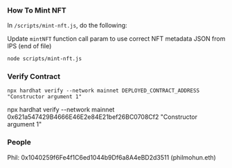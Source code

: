 ### How To Mint NFT

In `/scripts/mint-nft.js`, do the following:

Update `mintNFT` function call param to use correct NFT metadata JSON from IPS (end of file)

```zsh
node scripts/mint-nft.js
```

### Verify Contract
```
npx hardhat verify --network mainnet DEPLOYED_CONTRACT_ADDRESS "Constructor argument 1"
```
npx hardhat verify --network mainnet 0x621a547429B4666E46E2e84E21bef26BC0708Cf2 "Constructor argument 1"

### People

Phil: 0x1040259f6Fe4f1C6ed1044b9Df6a8A4eBD2d3511 (philmohun.eth)
